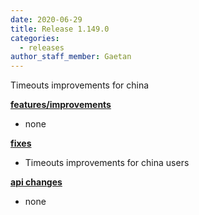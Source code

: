```yaml
---
date: 2020-06-29
title: Release 1.149.0
categories:
  - releases
author_staff_member: Gaetan
---
```

Timeouts improvements for china

<!--more-->

**<u>features/improvements</u>**

- none

**<u>fixes</u>**

- Timeouts improvements for china users

**<u>api changes</u>**

- none


  
